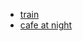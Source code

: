- [train](https://wall.alphacoders.com/big.php?i=1333744)
- [cafe at night](https://github.com/tokyo-night/wallpapers/blob/main/misc/cityscape/cafe-at-night_00_3840x2160.png)
